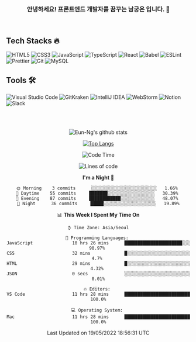 <div align="center">

### 안녕하세요! 프론트엔드 개발자를 꿈꾸는 **남궁은** 입니다. 👋

<br />

<div align="left">

<h2>Tech Stacks 🔥</h2>
 
![HTML5](https://img.shields.io/badge/-HTML5-F05032?style=flat-square&logo=Html5&logoColor=fff)
![CSS3](https://img.shields.io/badge/-CSS3-007ACC?style=flat-square&logo=Css3&logoColor=fff)
![JavaScript](https://img.shields.io/badge/-JavaScript-F7DF1E?style=flat-square&logo=Javascript&logoColor=333)
![TypeScript](https://img.shields.io/badge/-TypeScript-007ACC?style=flat-square&logo=Typescript&logoColor=fff)
![React](https://img.shields.io/badge/-React-61DAFB?style=flat-square&logo=React&logoColor=333)
![Babel](https://img.shields.io/badge/-Babel-F9DC3E?style=flat-square&logo=Babel&logoColor=333)
![ESLint](https://img.shields.io/badge/ESLint-4B3263?style=flat-square&logo=eslint&logoColor=fff)
![Prettier](https://img.shields.io/badge/-Prettier-F9DC3E?style=flat-square&logo=Prettier&logoColor=333)
![Git](https://img.shields.io/badge/-Git-F05032?style=flat-square&logo=Git&logoColor=fff)
![MySQL](https://img.shields.io/badge/mysql-4479A1?style=flat-square&logo=MySQL&logoColor=fff)
<!-- ![Redux](https://img.shields.io/badge/-Redux-764ABC?style=flat-square&logo=Redux&logoColor=fff) -->
<!-- ![Node](https://img.shields.io/badge/-Nodejs-43853d?style=flat-square&logo=Node.js&logoColor=fff) -->
<!-- ![GraphQL](https://img.shields.io/badge/-GraphQL-E10098?style=flat-square&logo=graphql&logoColor=fff) -->

<h2>Tools 🛠</h2>
 
![Visual Studio Code](https://img.shields.io/badge/Visual%20Studio%20Code-0078d7.svg?style=flat-square&logo=visual-studio-code&logoColor=fff)
![GitKraken](https://img.shields.io/badge/GitKraken-179287?style=flat-square&logo=GitKraken&logoColor=fff)
![IntelliJ IDEA](https://img.shields.io/badge/IntelliJIDEA-161616.svg?style=flat-square&logo=intellij-idea&logoColor=fff)
![WebStorm](https://img.shields.io/badge/webstorm-143?style=flat-square&logo=webstorm&logoColor=fff&color=161616)
![Notion](https://img.shields.io/badge/Notion-%23000000.svg?style=flat-square&logo=notion&logoColor=fff&color=161616)
![Slack](https://img.shields.io/badge/Slack-4A154B?style=flat-square&logo=slack&logoColor=fff)
 
</div>
 
<br />
<br />
 
![Eun-Ng's github stats](https://github-readme-stats.vercel.app/api?username=Eun-Ng&show_icons=true&theme=react)
 
[![Top Langs](https://github-readme-stats.vercel.app/api/top-langs/?username=Eun-Ng&layout=compact&theme=react)](https://github.com/Eun-Ng/github-readme-stats)

 <!--START_SECTION:waka-->
![Code Time](http://img.shields.io/badge/Code%20Time-0%20secs-blue)

![Lines of code](https://img.shields.io/badge/From%20Hello%20World%20I%27ve%20Written-90%20Thousand%20lines%20of%20code-blue)

**I'm a Night 🦉** 

```text
🌞 Morning    3 commits      ░░░░░░░░░░░░░░░░░░░░░░░░░   1.66% 
🌆 Daytime    55 commits     ███████░░░░░░░░░░░░░░░░░░   30.39% 
🌃 Evening    87 commits     ████████████░░░░░░░░░░░░░   48.07% 
🌙 Night      36 commits     █████░░░░░░░░░░░░░░░░░░░░   19.89%

```


📊 **This Week I Spent My Time On** 

```text
⌚︎ Time Zone: Asia/Seoul

💬 Programming Languages: 
JavaScript               10 hrs 26 mins      ██████████████████████░░░   90.97% 
CSS                      32 mins             █░░░░░░░░░░░░░░░░░░░░░░░░   4.7% 
HTML                     29 mins             █░░░░░░░░░░░░░░░░░░░░░░░░   4.32% 
JSON                     0 secs              ░░░░░░░░░░░░░░░░░░░░░░░░░   0.01%

🔥 Editors: 
VS Code                  11 hrs 28 mins      █████████████████████████   100.0%

💻 Operating System: 
Mac                      11 hrs 28 mins      █████████████████████████   100.0%

```


 Last Updated on 19/05/2022 18:56:31 UTC
<!--END_SECTION:waka-->
 
</div>
